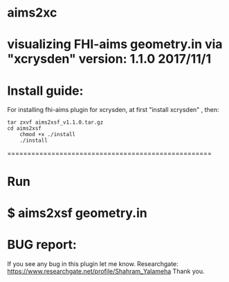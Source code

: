 # aims2xc 
visualizing FHI-aims geometry.in via "xcrysden"
version:
1.1.0
2017/11/1
===================================================

# Install guide:

For installing fhi-aims plugin for xcrysden, at first "install xcrysden" , then:

	tar zxvf aims2xsf_v1.1.0.tar.gz
	cd aims2xsf
        chmod +x ./install
        ./install

===================================================
# Run 											      
 $ aims2xsf geometry.in
===================================================
# BUG report:
If you see any bug in this plugin let me know.
Researchgate:	https://www.researchgate.net/profile/Shahram_Yalameha
Thank you.

